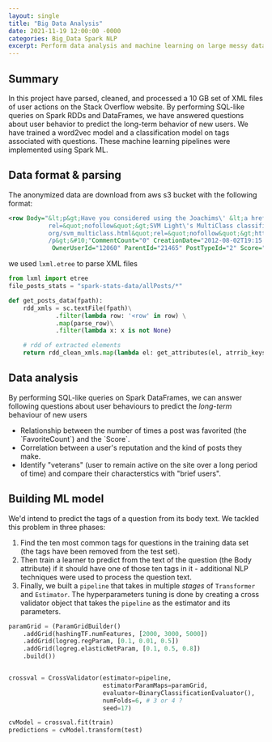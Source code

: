 ```yaml
---
layout: single
title: "Big Data Analysis"
date: 2021-11-19 12:00:00 -0000
categories: Big_Data Spark NLP   
excerpt: Perform data analysis and machine learning on large messy data sets.
---
```


## Summary
In this project have parsed, cleaned, and processed a 10 GB set of XML files of user actions on the Stack Overflow website.
By performing SQL-like queries on Spark RDDs and DataFrames, we have answered questions about user behavior to predict the long-term behavior of new users. We have trained a word2vec model and a classification model on tags associated with questions. These machine learning pipelines were implemented using Spark ML.


## Data format & parsing
The anonymized data are download from aws s3 bucket with the following format:

```xml
<row Body="&lt;p&gt;Have you considered using the Joachims\' &lt;a href=&quot;http://svmlight.joachims.org/svm_multiclass.html&quot;   
           rel=&quot;nofollow&quot;&gt;SVM Light\'s MultiClass classifier&lt;/a&gt;? &#10;&lt;a href=&quot;http://svmlight.joachims.   
           org/svm_multiclass.html&quot;rel=&quot;nofollow&quot;&gt;http://svmlight.joachims.org/svm_multiclass.html&lt;/a&gt;&lt;    
           /p&gt;&#10;"CommentCount="0" CreationDate="2012-08-02T19:15:04.647" Id="33580" LastActivityDate="2012-08-02T19:15:04.647".  
            OwnerUserId="12060" ParentId="21465" PostTypeId="2" Score="1" /> 
```
we used `lxml.etree` to parse XML files

```python
from lxml import etree
file_posts_stats = "spark-stats-data/allPosts/*"

def get_posts_data(fpath):
    rdd_xmls = sc.textFile(fpath)\
             .filter(lambda row: '<row' in row) \
             .map(parse_row)\
             .filter(lambda x: x is not None)

    # rdd of extracted elements
    return rdd_clean_xmls.map(lambda el: get_attributes(el, atrrib_keys))
```

## Data analysis
By performing SQL-like queries on Spark DataFrames, we can answer following questions about user behaviours to predict the *long-term* behaviour of new users

<ul> 
  <li>Relationship between the number of times a post was favorited (the `FavoriteCount`) and the `Score`.</li>
  <li>Correlation between a user's reputation and the kind of posts they make.</li>    
  <li>Identify "veterans" (user to remain active on the site over a long period of time) and compare their characterstics with  "brief   
      users".</li>  
</ul>


## Building ML model
We'd intend to predict the tags of a question from its body text. We tackled this problem in three phases:
1. Find the ten most common tags for questions in the training data set (the tags have been removed from the test set). 
2. Then train a learner to predict from the text of the question (the Body attribute) if it should have one of those ten tags in it - additional NLP techniques were used to process the question text.
3. Finally, we built a `pipeline` that takes in multiple *stages* of `Transformer` and `Estimator`. The hyperparameters tuning is done by creating a cross validator object that takes the `pipeline` as the estimator and its parameters. 

```python
paramGrid = (ParamGridBuilder() 
    .addGrid(hashingTF.numFeatures, [2000, 3000, 5000]) 
    .addGrid(logreg.regParam, [0.1, 0.01, 0.5])
    .addGrid(logreg.elasticNetParam, [0.1, 0.5, 0.8])         
    .build())


crossval = CrossValidator(estimator=pipeline,
                          estimatorParamMaps=paramGrid,
                          evaluator=BinaryClassificationEvaluator(),
                          numFolds=6, # 3 or 4 ?
                          seed=17)

cvModel = crossval.fit(train)
predictions = cvModel.transform(test)
```

